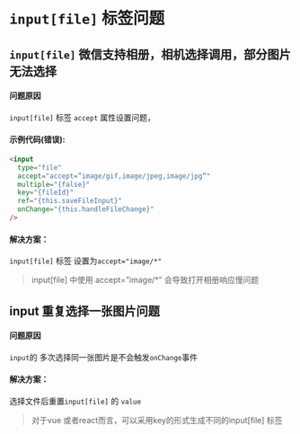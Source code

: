 # `input[file]` 标签问题

## `input[file]` 微信支持相册，相机选择调用，部分图片无法选择

#### 问题原因

`input[file]` 标签 `accept` 属性设置问题，

#### 示例代码(错误):

```html
<input
  type="file"
  accept="accept=”image/gif,image/jpeg,image/jpg”"
  multiple="{false}"
  key="{fileId}"
  ref="{this.saveFileInput}"
  onChange="{this.handleFileChange}"
/>
```

#### 解决方案：

`input[file]` 标签 设置为`accept="image/*"`

> input[file] 中使用 accept=”image/\*” 会导致打开相册响应慢问题


## input 重复选择一张图片问题

#### 问题原因

`input`的 多次选择同一张图片是不会触发`onChange`事件

#### 解决方案：

 选择文件后重置`input[file]` 的 `value`

 > 对于vue 或者react而言，可以采用key的形式生成不同的input[file] 标签